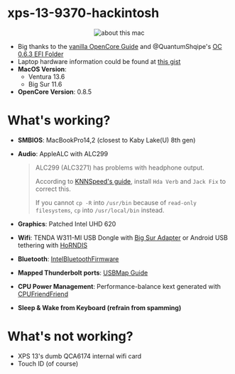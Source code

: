 # xps-13-9370-hackintosh
<p align="center">
  <img src="https://i.imgur.com/IzP7OIR.png" alt="about this mac"/>
</p>

* Big thanks to the [vanilla OpenCore Guide](https://dortania.github.io/OpenCore-Install-Guide/) and @QuantumShqipe's [OC 0.6.3 EFI Folder](https://github.com/QuantumShqipe/OpenCore-0.6.3-XPS-13-9370-BigSur)
* Laptop hardware information could be found at [this gist](https://gist.github.com/ngfuong/910a94c33bd650a20fe4913a2d57e547)
* **MacOS Version**:
  * Ventura 13.6
  * Big Sur 11.6
* **OpenCore Version**: 0.8.5

# What's working?
* **SMBIOS**: MacBookPro14,2 (closest to Kaby Lake(U) 8th gen)
* **Audio**: AppleALC with ALC299

  > ALC299 (ALC3271) has problems with headphone output.
  > 
  > According to [KNNSpeed's guide](https://www.tonymacx86.com/threads/guide-dell-xps-15-9560-4k-touch-1tb-ssd-32gb-ram-100-adobergb.224486/page-9#post-1539760), install `Hda Verb` and `Jack Fix` to correct this.
  > 
  > If you cannot `cp -R` into `/usr/bin` because of `read-only filesystems`, `cp` into `/usr/local/bin` instead.
* **Graphics**: Patched Intel UHD 620
* **Wifi**: TENDA W311-MI USB Dongle with [Big Sur Adapter](https://github.com/chris1111/Wireless-USB-Big-Sur-Adapter) or Android USB tethering with [HoRNDIS](http://joshuawise.com/horndis)
* **Bluetooth**: [IntelBluetoothFirmware](https://openintelwireless.github.io/IntelBluetoothFirmware/)
* **Mapped Thunderbolt ports**: [USBMap Guide](https://github.com/corpnewt/USBMap)
* **CPU Power Management**: Performance-balance kext generated with [CPUFriendFriend](https://github.com/corpnewt/CPUFriendFriend)
* **Sleep & Wake from Keyboard (refrain from spamming)**


# What's not working?
* XPS 13's dumb QCA6174 internal wifi card
* Touch ID (of course)
